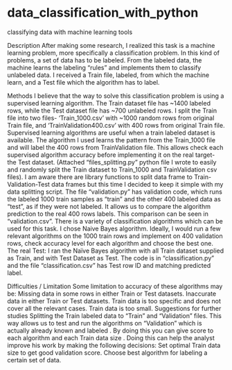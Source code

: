 # data_classification_with_python
classifying data  with machine learning tools


Description
After making some research, I realized this task is a machine learning problem, 
more specifically a classification problem. In this kind of problems, a set of data has to be labeled. 
From the labeled data, the machine learns the labeling “rules” and implements them to classify unlabeled data. 
I received a Train file, labeled, from which the machine learn, and a Test file which the algorithm has to label. 

Methods
I believe that the way to solve this classification problem is using a supervised learning algorithm.
The Train dataset file has ~1400 labeled rows, while the Test dataset file has ~700 unlabeled rows. 
I split the Train file into two files- ‘Train_1000.csv’ with ~1000 random rows from original Train file, and ‘TrainValidation400.csv’ 
with 400 rows from original Train file.
Supervised learning algorithms are useful when a train labeled dataset is available. 
The algorithm I used learns the pattern from the Train_1000 file and will label the 400 rows from TrainValidation file. 
This allows check each supervised algorithm accuracy before implementing it on the real target- the Test dataset. 
(Attached “files_splitting.py” python file I wrote to easily and randomly split the Train dataset to Train_1000 
and TrainValidation csv files). 
I am aware there are library functions to split data frame to Train-Validation-Test data frames but this time I decided 
to keep it simple with my data splitting script.
The file “validation.py” has validation code, which runs the labeled 1000 train samples as “train” and the other 400 labeled data as “test”, 
as if they were not labeled. It allows us to compare the algorithm prediction to the real 400 rows labels. 
This comparison can be seen in “validation.csv”.
There is a variety of classification algorithms which can be used for this task. I chose Naive Bayes algorithm.  Ideally, I would run a few relevant algorithms on the 1000 train rows and implement on 400 validation rows, check accuracy level for each algorithm and choose the best one.
The real Test: I ran the Naïve Bayes algorithm with all Train dataset supplied as Train, and with Test Dataset as Test. 
The code is in “classification.py” and the file “classification.csv” has Test row ID and matching predicted label.

Difficulties / Limitation
Some limitation to accuracy of these algorithms may be:
Missing data in some rows in either Train or Test datasets.
Inaccurate data in either Train or Test datasets. 
Train data is too specific and does not cover all the relevant cases.
Train data is too small.
Suggestions for further studies
Splitting the Train labeled data to “Train” and “Validation” files. 
This way allows us to test and run the algorithms on “Validation” which is actually already known and labeled .
By doing this you can give score to each algorithm and each Train data size . 
Doing this can help the analyst improve his work by making the following decisions:
Set optimal Train data size to get good validation score.
Choose best algorithm for labeling a certain set of data.
